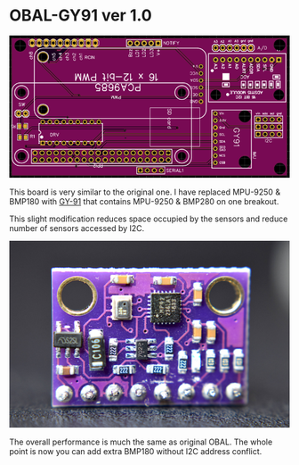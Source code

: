 # OBAL-GY91 ver 1.0

[![Obal-GY-91 Board 3D](https://raw.githubusercontent.com/HefnySco/OBAL/main/images/img_OBAL_GY_91.png "Obal-GY-91 Board 3D")](https://raw.githubusercontent.com/HefnySco/OBAL/main/images/img_OBAL_GY_91.png "Obal-GY-91 Board 3D")


This board is very similar to the original one. I have replaced MPU-9250 & BMP180 with [GY-91](https://www.aliexpress.com/item/1005001636248651.html?spm=a2g0o.productlist.0.0.38b47172eQlyss&algo_pvid=3cafb618-f428-4e50-84b9-fc538d546b24&algo_exp_id=3cafb618-f428-4e50-84b9-fc538d546b24-1&pdp_ext_f=%7B%22sku_id%22%3A%2212000016917052419%22%7D&pdp_pi=-1%3B6.84%3B-1%3B368%40salePrice%3BUSD%3Bsearch-mainSearch) that contains MPU-9250 & BMP280 on one breakout. 


This slight modification reduces space occupied by the sensors and reduce number of sensors accessed by I2C.

[![GY-91](https://raw.githubusercontent.com/HefnySco/OBAL/main/images/sensors/gy_91.jpeg "GY-91")](https://raw.githubusercontent.com/HefnySco/OBAL/main/images/sensors/gy_91.jpeg "GY-91")


The overall performance is much the same as original OBAL. The whole point is now you can add extra BMP180 without I2C address conflict.


